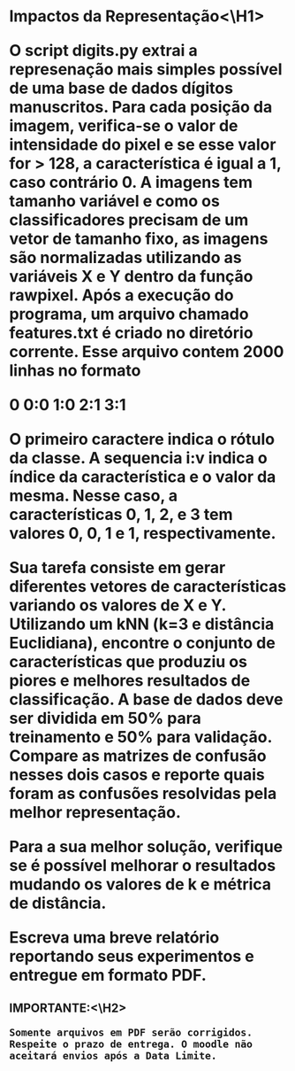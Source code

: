<H1>Impactos da Representação<\H1>

O script digits.py extrai a represenação mais simples possível de uma base de dados dígitos manuscritos. Para cada posição da imagem, verifica-se o valor de intensidade do pixel e se esse valor for > 128, a característica é igual a 1, caso contrário 0. A imagens tem tamanho variável e como os classificadores precisam de um vetor de tamanho fixo, as imagens são normalizadas utilizando as variáveis X e Y dentro da função rawpixel. Após a execução do programa, um arquivo chamado features.txt é criado no diretório corrente. Esse arquivo contem 2000 linhas no formato

0 0:0 1:0 2:1 3:1

O primeiro caractere indica o rótulo da classe. A sequencia i:v indica o índice da característica e o valor da mesma. Nesse caso, a características 0, 1, 2, e 3 tem valores 0, 0, 1 e 1, respectivamente.

Sua tarefa consiste em gerar diferentes vetores de características variando os valores de X e Y. Utilizando um kNN (k=3 e distância Euclidiana), encontre o conjunto de características que produziu os piores e melhores resultados de classificação. A base de dados deve ser dividida em 50% para treinamento e 50% para validação. Compare as matrizes de confusão nesses dois casos e reporte quais foram as confusões resolvidas pela melhor representação.

Para a sua melhor solução, verifique se é possível melhorar o resultados mudando os valores de k e métrica de distância.

Escreva uma breve relatório reportando seus experimentos e entregue em formato PDF.

<H2>IMPORTANTE:<\H2>

    Somente arquivos em PDF serão corrigidos. 
    Respeite o prazo de entrega. O moodle não aceitará envios após a Data Limite.
